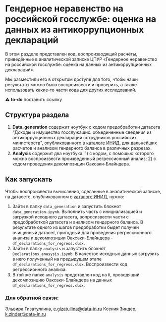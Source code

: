# Гендерное неравенство на российской госслужбе: оценка на данных из антикоррупционных деклараций  

В этом разделе представлен код, воспроизводящий расчёты, приведённые 
в аналитической записке ЦПУР «Гендерное неравенство на российской госслужбе: 
оценка на данных из антикоррупционных деклараций».

Мы разместили его в открытом доступе для того, чтобы наши результаты можно было воспроизвести и проверить, а также использовать какие-то части кода для других исследований.

:warning: **to-do** поставить ссылку

## Структура раздела

1. **Data_generation** содержит ноутбук с кодом предобработки датасета "Доходы и имущество госслужащих: объединенные сведения из антикоррупционных деклараций сотрудников российских министерств", опубликованного в [каталоге ИНИД](https://data-in.ru/data-catalog/datasets/150/), для дальнейших расчетов и анализом гендерного баланса в различных разрезах.
2. **Analysis** содержит два ноутбука: 1) с кодом, с помощью которого можно воспроизвести произведенный регрессионный анализ; 2) с кодом проведения декомпозиции Оаксаки-Блайндера. 

## Как запускать

Чтобы воспроизвести вычисления, сделанные в аналитической записке, на датасете, опубликованном в [каталоге ИНИД](https://data-in.ru/), нужно:
1. Зайти в папку `data_generation` и запустить блокнот `data_generation.ipynb`. Выполнить часть с инициализацией и загрузкой исходного датасета, вопросизвести части с предобработкой датасета и анализом гендерного баланса. В результате одного из шагов предобработки быдет получен очищенный датасет, пригодный для проведения регрессионного анализа и декомпозиции Оаксаки-Блайндера - `df_declarations_for_regress.xlsx`.
3. Зайти в папку `analysis` и запустить блокнот `Declarations_anasysis.ipynb`. В качестве исходных данных загрузить в него полученный на предыдущем этапе `df_declarations_for_regress.xlsx`. Воспроизвести код регрессионного анализа.
4. В той же папке `analysis` представлен код на `R`, проводящий декомпозицию Оаксаки-Блайндера на данных `df_declarations_for_regress.xlsx`.

### Для обратной связи:

Эльвира Гизатуллина, e.gizatullina@data-in.ru
Ксения Зиндер, k.zinder@data-in.ru
